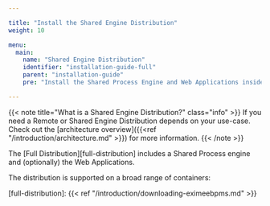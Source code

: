```yaml
---

title: "Install the Shared Engine Distribution"
weight: 10

menu:
  main:
    name: "Shared Engine Distribution"
    identifier: "installation-guide-full"
    parent: "installation-guide"
    pre: "Install the Shared Process Engine and Web Applications inside an Application Server like Wildfly or Tomcat."

---
```


{{< note title="What is a Shared Engine Distribution?" class="info" >}}
If you need a Remote or Shared Engine Distribution depends on your use-case. Check out the [architecture overview]({{<ref "/introduction/architecture.md" >}}) for more information.
{{< /note >}}

The [Full Distribution][full-distribution] includes a Shared Process engine and (optionally) the Web Applications.

The distribution is supported on a broad range of containers:

[full-distribution]: {{< ref "/introduction/downloading-eximeebpms.md" >}}
